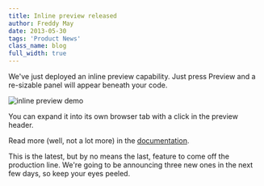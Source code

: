 ```yaml
---
title: Inline preview released
author: Freddy May
date: 2013-05-30
tags: 'Product News'
class_name: blog
full_width: true
---
```


We've just deployed an inline preview capability. Just press Preview and a re-sizable panel will appear beneath your code.

![inline preview demo](blog/preview-demo.png)

You can expand it into its own browser tab with a click in the preview header.

Read more (well, not a lot more) in the [documentation](/docs/ide/ide-general/inline-preview/).

This is the latest, but by no means the last, feature to come off the production line. We're going to be announcing three new ones in the next few days, so keep your eyes peeled.
